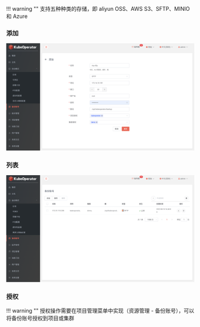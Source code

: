 
!!! warning ""
    支持五种种类的存储，即 aliyun OSS、AWS S3、SFTP、MINIO 和 Azure

### 添加

![backup-create.png](../img/user_manual/backup_account/backup-1.png)

### 列表

![backup-list.png](../img/user_manual/backup_account/backup-2.png)

### 授权

!!! warning ""
    授权操作需要在项目管理菜单中实现（资源管理 - 备份账号），可以将备份账号授权到项目或集群